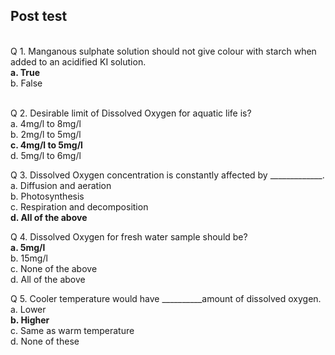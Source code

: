 ## Post test
<br>
Q 1. Manganous sulphate solution should not give colour with starch when added to an acidified KI solution. <br>
<b>a. True</b><br>
b. False<br></br>

Q 2. Desirable limit of Dissolved Oxygen for aquatic life is?<br>
a. 4mg/l to 8mg/l<br>
b. 2mg/l to 5mg/l<br>
<b>c. 4mg/l to 5mg/l</b><br>
d. 5mg/l to 6mg/l</br>


Q 3. Dissolved Oxygen concentration is constantly affected by _____________. <br>
a. Diffusion and aeration<br>
b. Photosynthesis<br>
c. Respiration and decomposition</br>
<b>d. All of the above</b><br>

Q 4. Dissolved Oxygen for fresh water sample should be? <br>
<b>a. 5mg/l</b><br>
b. 15mg/l<br>
c. None of the above</br>
d. All of the above<br>

Q 5. Cooler temperature would have __________amount of dissolved oxygen. <br>
a. Lower<br>
<b>b. Higher </b><br>
c. Same as warm temperature</br>
d. None of these<br>
